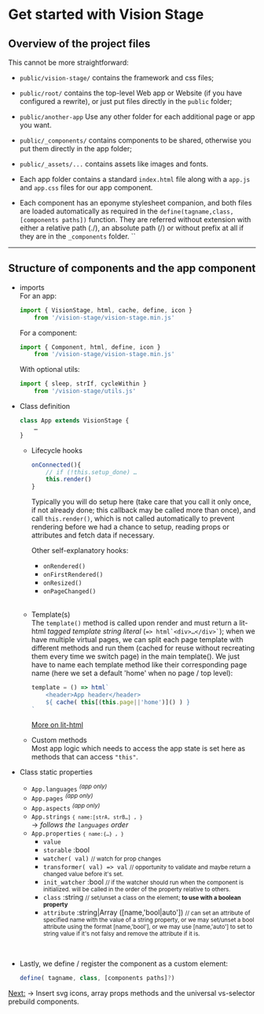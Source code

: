 # Get started with Vision Stage

## Overview of the project files

This cannot be more straightforward:

- `public/vision-stage/` contains the framework and css files;

- `public/root/` contains the top-level Web app or Website (if you have configured a rewrite), or just put files directly in the `public` folder;

- `public/another-app` Use any other folder for each additional page or app you want.

- `public/_components/` contains components to be shared, otherwise you put them directly in the app folder;

- `public/_assets/...` contains assets like images and fonts.

- Each app folder contains a standard `index.html` file along with a `app.js` and `app.css` files for our app component.

- Each component has an eponyme stylesheet companion, and both files are loaded automatically as required in the `define(tagname,class,[components paths])` function. They are referred without extension with either a relative path (./), an absolute path (/) or without prefix at all if they are in the `_components` folder.
``
---
## Structure of components and the app component

- imports<br>
	For an app:
	```js
	import { VisionStage, html, cache, define, icon }
		from '/vision-stage/vision-stage.min.js'
	```
	For a component:
	```js
	import { Component, html, define, icon }
		from '/vision-stage/vision-stage.min.js'
	```
	With optional utils:
	```js
	import { sleep, strIf, cycleWithin }
		from '/vision-stage/utils.js'
	```

- Class definition<br>
	```js
	class App extends VisionStage {
		…
	}
	```
	- Lifecycle hooks
		```js
		onConnected(){
			// if (!this.setup_done) …
			this.render()
		}
		```
		Typically you will do setup here (take care that you call it only once, if not already done; this callback may be called more than once), and call `this.render()`, which is not called automatically to prevent rendering before we had a chance to setup, reading props or attributes and fetch data if necessary.

		Other self-explanatory hooks:

		- `onRendered()`
		- `onFirstRendered()`
		- `onResized()`
		- `onPageChanged()`

		<br>
	- Template(s)<br>
		The `template()` method is called upon render and must return a lit-html *tagged template string literal* (<code>=> html\`&lt;div>…&lt;/div>\`</code>); when we have multiple virtual pages, we can split each page template with different methods and run them (cached for reuse without recreating them every time we switch page) in the main template(). We just have to name each template method like their corresponding page name (here we set a default 'home' when no page / top level):
		```jsx
		template = () => html`
			<header>App header</header>
			${ cache( this[(this.page||'home')]() ) }
		`
		```
		[More on lit-html](lit-html.md)
	- Custom methods<br>
		Most app logic which needs to access the app state is set here as methods that can access `"this"`.

- Class static properties
	- `App.languages` <sup>*(app only)*</sup>
	- `App.pages` <sup>*(app only)*</sup>
	- `App.aspects` <sup>*(app only)*</sup>
	- `App.strings` <small>`{ name:[strA, strB…] , }`</small>
		<br>→ *follows the `languages` order*
	- `App.properties` <small>`{ name:{…} , }`</small>
		- `value`
		- `storable` :bool
		- `watcher( val)` <small>// watch for prop changes</small>
		- `transformer( val) => val` <small>// opportunity to validate and maybe return a changed value before it's set.</small>
		- `init_watcher` :bool <small>// if the watcher should run when the component is initialized. will be called in the order of the property relative to others.</small>
		- `class` :string <small>// set/unset a class on the element; **to use with a boolean property**</small>
		- `attribute` :string|Array  ([name,'bool|auto']) <small>// can set an attribute of specified name with the value of a string property, or we may set/unset a bool attribute using the format [name,'bool'], or we may use [name,'auto'] to set to string value if it's not falsy and remove the attribute if it is.</small>

<br>

- Lastly, we define / register the component as a custom element:
	```js
	define( tagname, class, [components paths]?)
	```

[Next:](more.md) → Insert svg icons, array props methods and the universal vs-selector prebuild components.